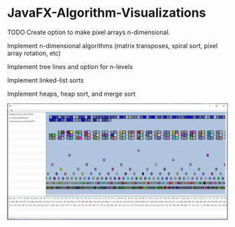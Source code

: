 # JavaFX-Algorithm-Visualizations
TODO
Create option to make pixel arrays n-dimensional.

Implement n-dimensional algorithms (matrix transposes, spiral sort, pixel array rotation, etc)

Implement tree lines and option for n-levels

Implement linked-list sorts 

Implement heaps, heap sort, and merge sort


![alt text](https://github.com/TanSRicky/JavaFX-Algorithm-Visualizations/blob/main/AlgoViz2.PNG?raw=true "Page 1")


